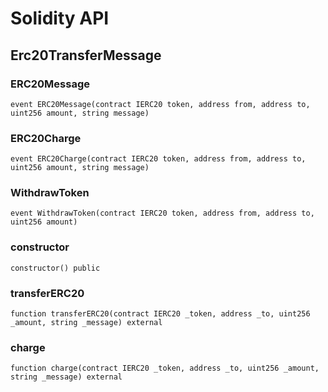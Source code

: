# Solidity API

## Erc20TransferMessage

### ERC20Message

```solidity
event ERC20Message(contract IERC20 token, address from, address to, uint256 amount, string message)
```

### ERC20Charge

```solidity
event ERC20Charge(contract IERC20 token, address from, address to, uint256 amount, string message)
```

### WithdrawToken

```solidity
event WithdrawToken(contract IERC20 token, address from, address to, uint256 amount)
```

### constructor

```solidity
constructor() public
```

### transferERC20

```solidity
function transferERC20(contract IERC20 _token, address _to, uint256 _amount, string _message) external
```

### charge

```solidity
function charge(contract IERC20 _token, address _to, uint256 _amount, string _message) external
```

